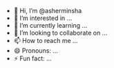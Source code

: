 - 👋 Hi, I’m @asherminsha
- 👀 I’m interested in ...
- 🌱 I’m currently learning ...
- 💞️ I’m looking to collaborate on ...
- 📫 How to reach me ...
- 😄 Pronouns: ...
- ⚡ Fun fact: ...

<!---
asherminsha/asherminsha is a ✨ special ✨ repository because its `README.md` (this file) appears on your GitHub profile.
You can click the Preview link to take a look at your changes.
--->
